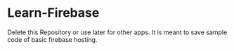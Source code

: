 # Learn-Firebase
Delete this Repository or use later for other apps. It is meant to save sample code of basic firebase hosting. 
